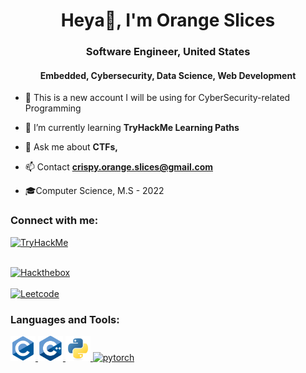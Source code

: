 <h1 align="center">Heya👋, I'm Orange Slices</h1>
<h3 align="center">Software Engineer, United States</h3>
<h4 align="center">Embedded, Cybersecurity, Data Science, Web Development</h3>

- 🌱 This is a new account I will be using for CyberSecurity-related Programming

- 🧠 I’m currently learning **TryHackMe Learning Paths**

- 💬 Ask me about **CTFs,**

- 📫 Contact **crispy.orange.slices@gmail.com**

- 🎓Computer Science, M.S - 2022


<h3 align="left">Connect with me:</h3>


<div style="display: flex;">
   <a href="https://tryhackme.com/p/OrangeSlices"><img src="https://tryhackme-badges.s3.amazonaws.com/OrangeSlices.png" alt="TryHackMe"> </p></a>
</div>
<br>
<div style="display: flex;">
   <a href="https://app.hackthebox.com/profile/1726127"><img src="http://www.hackthebox.eu/badge/image/1726127" alt="Hackthebox"></a>
</div>
<br>
<div style="display: flex;">
   <a href="https://leetcode.com/CrispyOrangeSlices/"><img src="https://img.shields.io/badge/dynamic/json?style=for-the-badge&labelColor=black&color=%23ffa116&label=Solved&query=solved&url=https%3A%2F%2Fbadge.xyli.tech/%2Fapi%2Fusers%2FCrispyOrangeSlices&logo=leetcode&logoColor=yellow" alt="Leetcode"></a>
</div>



<h3 align="left">Languages and Tools:</h3>
<p align="left"> <a href="https://www.cprogramming.com/" target="_blank" rel="noreferrer"> <img src="https://raw.githubusercontent.com/devicons/devicon/master/icons/c/c-original.svg" alt="c" width="40" height="40"/> </a> <a href="https://www.w3schools.com/cpp/" target="_blank" rel="noreferrer"> <img src="https://raw.githubusercontent.com/devicons/devicon/master/icons/cplusplus/cplusplus-original.svg" alt="cplusplus" width="40" height="40"/> </a> <a href="https://www.python.org" target="_blank" rel="noreferrer"> <img src="https://raw.githubusercontent.com/devicons/devicon/master/icons/python/python-original.svg" alt="python" width="40" height="40"/> </a> <a href="https://pytorch.org/" target="_blank" rel="noreferrer"> <img src="https://www.vectorlogo.zone/logos/pytorch/pytorch-icon.svg" alt="pytorch" width="40" height="40"/> </a> </p>
